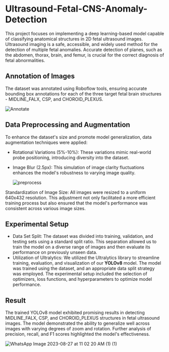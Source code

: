 # Ultrasound-Fetal-CNS-Anomaly-Detection

This project focuses on implementing a deep learning-based model capable of classifying anatomical structures in 2D fetal ultrasound images. Ultrasound imaging is a safe, accessible, and widely used method for the detection of multiple fetal anomalies. Accurate detection of planes, such as the abdomen, thorax, brain, and femur, is crucial for the correct diagnosis of fetal abnormalities.

## Annotation of Images
The dataset was annotated using Roboflow tools, ensuring accurate bounding box annotations for each of the three target fetal brain structures - MIDLINE_FALX, CSP, and CHOROID_PLEXUS. 

![Annotate](https://github.com/FozanAzhar/Ultrasound-Fetal-CNS-Anomaly-Detection/assets/95569589/d3c5b7b4-d7bd-4693-a5f2-873b5de04648)


## Data Preprocessing and Augmentation
To enhance the dataset's size and promote model generalization, data augmentation techniques were applied:

- Rotational Variations (5%-10%): These variations mimic real-world probe positioning, introducing diversity into the dataset.
- Image Blur (2.5px): This simulation of image clarity fluctuations enhances the model's robustness to varying image quality.

  ![preprocess](https://github.com/FozanAzhar/Ultrasound-Fetal-CNS-Anomaly-Detection/assets/95569589/e5e19425-7756-4cd1-8681-dc837a64c6b6)

Standardization of Image Size: All images were resized to a uniform 640x432 resolution. This adjustment not only facilitated a more efficient training process but also ensured that the model's performance was consistent across various image sizes.

## Experimental Setup 
- Data Set Split: The dataset was divided into training, validation, and testing sets using a standard split ratio. This separation allowed us to train the model on a diverse range of images and then evaluate its performance on previously unseen data.
- Utilization of Ultralytics: We utilized the Ultralytics library to streamline training, evaluation, and visualization of our <b>YOLOv8</b> model. The model was trained using the dataset, and an appropriate data split strategy was employed. The experimental setup included the selection of optimizers, loss functions, and hyperparameters to optimize model performance.

## Result

The trained YOLOv8 model exhibited promising results in detecting MIDLINE_FALX, CSP, and CHOROID_PLEXUS structures in fetal ultrasound images. The model demonstrated the ability to generalize well across images with varying degrees of zoom and rotation. Further analysis of precision, recall, and F1 scores highlighted the model's effectiveness.

![WhatsApp Image 2023-08-27 at 11 02 20 AM (1) (1)](https://github.com/FozanAzhar/Ultrasound-Fetal-CNS-Anomaly-Detection/assets/95569589/952cd7df-2ce1-45fb-8a3a-d484a79ff51e)




 

